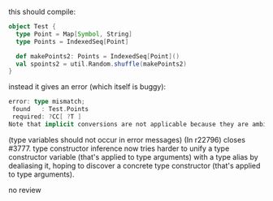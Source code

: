 this should compile:

```scala
object Test {
  type Point = Map[Symbol, String]
  type Points = IndexedSeq[Point]

  def makePoints2: Points = IndexedSeq[Point]()
  val spoints2 = util.Random.shuffle(makePoints2)
}
```

instead it gives an error (which itself is buggy):
```scala
error: type mismatch;
 found   : Test.Points
 required: ?CC[ ?T ]
Note that implicit conversions are not applicable because they are ambiguous:
```

(type variables should not occur in error messages)
(In r22796) closes #3777. type constructor inference now tries harder to unify a type constructor variable (that's applied to type arguments) with a type alias by dealiasing it, hoping to discover a concrete type constructor (that's applied to type arguments).

no review
